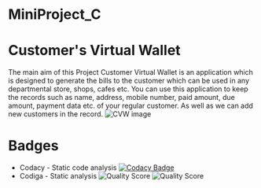 # MiniProject_C
# Customer's Virtual Wallet 

The main aim of this Project Customer Virtual Wallet is an application which is designed to generate the bills to the customer which can be used in any departmental store, shops, cafes etc. You can use this application to keep the records such as name, address, mobile number, paid amount, due amount, payment data etc. of your regular customer. As well as we can add new customers in the record.
![CVW image](https://user-images.githubusercontent.com/91197757/160229905-93151bd0-ba20-444e-b73f-9be293e85b8b.PNG)
 
# Badges
* Codacy - Static code analysis
[![Codacy Badge](https://app.codacy.com/project/badge/Grade/bf82ffbcf10a44d8ab7ad4f338d3caa1)](https://www.codacy.com/gh/ArchithaKV/MiniProject_C/dashboard?utm_source=github.com&amp;utm_medium=referral&amp;utm_content=ArchithaKV/MiniProject_C&amp;utm_campaign=Badge_Grade)
* Codiga - Static analysis
![Quality Score](https://api.codiga.io/project/32183/score/svg)
![Quality Score](https://api.codiga.io/project/32183/status/svg)



